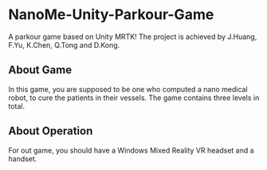 # NanoMe-Unity-Parkour-Game

A parkour game based on Unity MRTK! The project is achieved by J.Huang, F.Yu, K.Chen, Q.Tong and D.Kong.

## About Game

In this game, you are supposed to be one who computed a nano medical robot, to cure the patients in their vessels. The game contains three levels in total.

## About Operation

For out game, you should have a Windows Mixed Reality VR headset and a handset.
